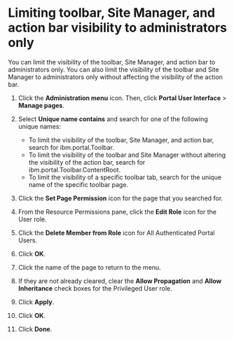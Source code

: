 # Limiting toolbar, Site Manager, and action bar visibility to administrators only

You can limit the visibility of the toolbar, Site Manager, and action bar to administrators only. You can also limit the visibility of the toolbar and Site Manager to administrators only without affecting the visibility of the action bar.

1.  Click the **Administration menu** icon. Then, click **Portal User Interface** \> **Manage pages**.

2.  Select **Unique name contains** and search for one of the following unique names:

    -   To limit the visibility of the toolbar, Site Manager, and action bar, search for ibm.portal.Toolbar.
    -   To limit the visibility of the toolbar and Site Manager without altering the visibility of the action bar, search for ibm.portal.Toolbar.ContentRoot.
    -   To limit the visibility of a specific toolbar tab, search for the unique name of the specific toolbar page.
3.  Click the **Set Page Permission** icon for the page that you searched for.

4.  From the Resource Permissions pane, click the **Edit Role** icon for the User role.

5.  Click the **Delete Member from Role** icon for All Authenticated Portal Users.

6.  Click **OK**.

7.  Click the name of the page to return to the menu.

8.  If they are not already cleared, clear the **Allow Propagation** and **Allow Inheritance** check boxes for the Privileged User role.

9.  Click **Apply**.

10. Click **OK**.

11. Click **Done**.



